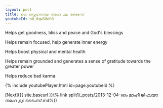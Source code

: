 ```yaml
---
layout: post
title: ഓം സ്നേഹനായ നമഹ ൧൧ ടൈംസ്
youtubeId: nU_6qwSUehQ
---
```

 
 
Helps get goodness, bliss and peace and God's blessings
 
Helps remain focused, help generate inner energy 
 
Helps boost physical and mental health 
 
Helps remain grounded and generates a sense of gratitude towards the greater power 
 
Helps reduce bad karma
 
 
 
 


{% include youtubePlayer.html id=page.youtubeId %}
 
[Next]({{ site.baseurl }}{% link  split1/_posts/2013-12-04-ഓം മാഹീ ജിഹ്വയാ നമഹ ൧൧ ടൈംസ്.md%})
 
